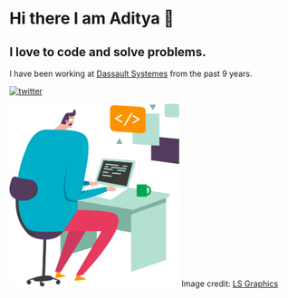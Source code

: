 # Hi there I am Aditya 👋
## I love to code and solve problems.
I have been working at [Dassault Systemes](https://3ds.com) from the past 9 years.

<a href="https://twitter.com/scr33nslaver" target="_blank"><img style="width:50px" src="https://img.icons8.com/color/96/000000/twitter-squared.png" alt="twitter"/></a>
<link href="style.css" rel="stylesheet"></link>
<img style="width:300px" src="https://raw.githubusercontent.com/aadityadeshmukh/aadityadeshmukh/master/Coding.png" alt="Image of a coder">
Image credit: <a href="https://ls.graphics/" target="_blank">LS Graphics</a>
<!--
**aadityadeshmukh/aadityadeshmukh** is a ✨ _special_ ✨ repository because its `README.md` (this file) appears on your GitHub profile.

Here are some ideas to get you started:

- 🔭 I’m currently working on ...
- 🌱 I’m currently learning ...
- 👯 I’m looking to collaborate on ...
- 🤔 I’m looking for help with ...
- 💬 Ask me about ...
- 📫 How to reach me: ...
- 😄 Pronouns: ...
- ⚡ Fun fact: ...
-->
